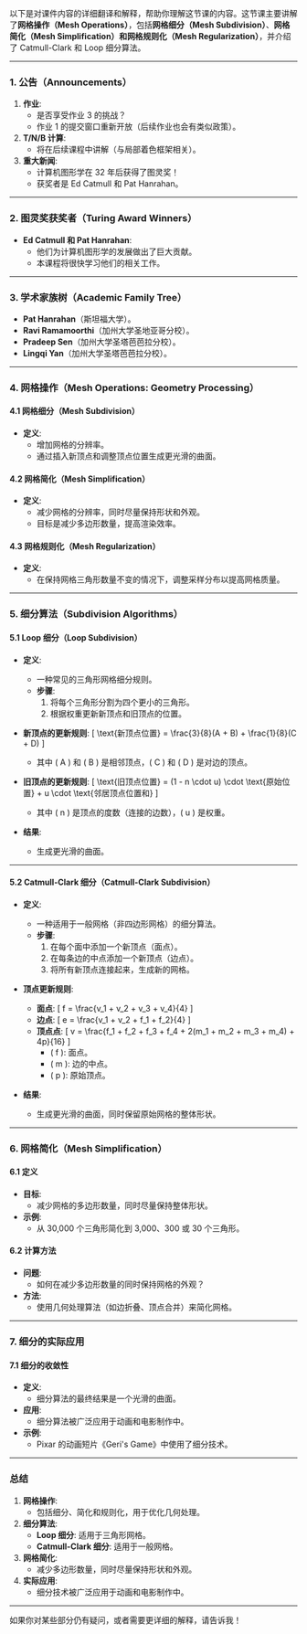 以下是对课件内容的详细翻译和解释，帮助你理解这节课的内容。这节课主要讲解了**网格操作（Mesh Operations）**，包括**网格细分（Mesh Subdivision）**、**网格简化（Mesh Simplification）**和**网格规则化（Mesh Regularization）**，并介绍了 Catmull-Clark 和 Loop 细分算法。

---

### **1. 公告（Announcements）**
1. **作业**:
   - 是否享受作业 3 的挑战？
   - 作业 1 的提交窗口重新开放（后续作业也会有类似政策）。
2. **T/N/B 计算**:
   - 将在后续课程中讲解（与局部着色框架相关）。
3. **重大新闻**:
   - 计算机图形学在 32 年后获得了图灵奖！
   - 获奖者是 Ed Catmull 和 Pat Hanrahan。

---

### **2. 图灵奖获奖者（Turing Award Winners）**
- **Ed Catmull 和 Pat Hanrahan**:
  - 他们为计算机图形学的发展做出了巨大贡献。
  - 本课程将很快学习他们的相关工作。

---

### **3. 学术家族树（Academic Family Tree）**
- **Pat Hanrahan**（斯坦福大学）。
- **Ravi Ramamoorthi**（加州大学圣地亚哥分校）。
- **Pradeep Sen**（加州大学圣塔芭芭拉分校）。
- **Lingqi Yan**（加州大学圣塔芭芭拉分校）。

---

### **4. 网格操作（Mesh Operations: Geometry Processing）**

#### **4.1 网格细分（Mesh Subdivision）**
- **定义**:
  - 增加网格的分辨率。
  - 通过插入新顶点和调整顶点位置生成更光滑的曲面。

#### **4.2 网格简化（Mesh Simplification）**
- **定义**:
  - 减少网格的分辨率，同时尽量保持形状和外观。
  - 目标是减少多边形数量，提高渲染效率。

#### **4.3 网格规则化（Mesh Regularization）**
- **定义**:
  - 在保持网格三角形数量不变的情况下，调整采样分布以提高网格质量。

---

### **5. 细分算法（Subdivision Algorithms）**

#### **5.1 Loop 细分（Loop Subdivision）**
- **定义**:
  - 一种常见的三角形网格细分规则。
  - **步骤**:
    1. 将每个三角形分割为四个更小的三角形。
    2. 根据权重更新新顶点和旧顶点的位置。

- **新顶点的更新规则**:
  \[
  \text{新顶点位置} = \frac{3}{8}(A + B) + \frac{1}{8}(C + D)
  \]
  - 其中 \( A \) 和 \( B \) 是相邻顶点，\( C \) 和 \( D \) 是对边的顶点。

- **旧顶点的更新规则**:
  \[
  \text{旧顶点位置} = (1 - n \cdot u) \cdot \text{原始位置} + u \cdot \text{邻居顶点位置和}
  \]
  - 其中 \( n \) 是顶点的度数（连接的边数），\( u \) 是权重。

- **结果**:
  - 生成更光滑的曲面。

---

#### **5.2 Catmull-Clark 细分（Catmull-Clark Subdivision）**
- **定义**:
  - 一种适用于一般网格（非四边形网格）的细分算法。
  - **步骤**:
    1. 在每个面中添加一个新顶点（面点）。
    2. 在每条边的中点添加一个新顶点（边点）。
    3. 将所有新顶点连接起来，生成新的网格。

- **顶点更新规则**:
  - **面点**:
    \[
    f = \frac{v_1 + v_2 + v_3 + v_4}{4}
    \]
  - **边点**:
    \[
    e = \frac{v_1 + v_2 + f_1 + f_2}{4}
    \]
  - **顶点点**:
    \[
    v = \frac{f_1 + f_2 + f_3 + f_4 + 2(m_1 + m_2 + m_3 + m_4) + 4p}{16}
    \]
    - \( f \): 面点。
    - \( m \): 边的中点。
    - \( p \): 原始顶点。

- **结果**:
  - 生成更光滑的曲面，同时保留原始网格的整体形状。

---

### **6. 网格简化（Mesh Simplification）**

#### **6.1 定义**
- **目标**:
  - 减少网格的多边形数量，同时尽量保持整体形状。
- **示例**:
  - 从 30,000 个三角形简化到 3,000、300 或 30 个三角形。

#### **6.2 计算方法**
- **问题**:
  - 如何在减少多边形数量的同时保持网格的外观？
- **方法**:
  - 使用几何处理算法（如边折叠、顶点合并）来简化网格。

---

### **7. 细分的实际应用**

#### **7.1 细分的收敛性**
- **定义**:
  - 细分算法的最终结果是一个光滑的曲面。
- **应用**:
  - 细分算法被广泛应用于动画和电影制作中。
- **示例**:
  - Pixar 的动画短片《Geri's Game》中使用了细分技术。

---

### **总结**
1. **网格操作**:
   - 包括细分、简化和规则化，用于优化几何处理。
2. **细分算法**:
   - **Loop 细分**: 适用于三角形网格。
   - **Catmull-Clark 细分**: 适用于一般网格。
3. **网格简化**:
   - 减少多边形数量，同时尽量保持形状和外观。
4. **实际应用**:
   - 细分技术被广泛应用于动画和电影制作中。

---

如果你对某些部分仍有疑问，或者需要更详细的解释，请告诉我！
